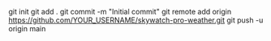    git init
   git add .
   git commit -m "Initial commit"
   git remote add origin https://github.com/YOUR_USERNAME/skywatch-pro-weather.git
   git push -u origin main
